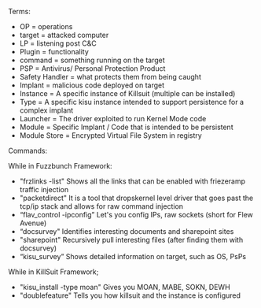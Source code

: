 Terms:
 

 - OP = operations
 - target = attacked computer
 - LP = listening post C&C
 - Plugin = functionality
 - command = something running on the target
 - PSP = Antivirus/ Personal Protection Product
 - Safety Handler = what protects them from being caught
 - Implant = malicious code deployed on target
 - Instance = A specific instance of Killsuit (multiple can be installed)
 - Type = A specific kisu instance intended to support persistence for a complex implant
 - Launcher = The driver exploited to run Kernel Mode code
 - Module = Specific Implant / Code that is intended to be persistent
 - Module Store = Encrypted Virtual File System in registry

Commands:
 
While in Fuzzbunch Framework:
  

 - "frzlinks -list"												Shows all the links that can be enabled with friezeramp traffic injection 
 - "packetdirect"  				      		It is a tool that dropskernel level driver that goes  past the tcp/ip stack and allows for raw command injection
 - “flav_control  -ipconfig” 		Let's you config IPs, raw sockets (short for Flew Avenue)
 - “docsurvey"   					    					Identifies interesting documents and sharepoint sites
 - "sharepoint"  					    					Recursively pull interesting files (after finding them with  docsurvey)
 - “kisu_survey” 					    					Shows detailed information on target, such as OS, PsPs

 While in KillSuit Framework;
 
 - "kisu_install  -type moan"		Gives you MOAN, MABE, SOKN, DEWH
 - "doublefeature"  					    Tells you how killsuit and the instance is configured

